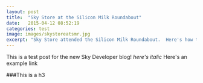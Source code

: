 ```yaml
---
layout: post
title:  "Sky Store at the Silicon Milk Roundabout"
date:   2015-04-12 08:52:19
categories: test
image: images/skystoreatsmr.jpg
excerpt: "Sky Store attended the Silicon Milk Roundabout.  Here's how they got on"
---
```

This is a test post for the new Sky Developer blog!  <i>here's italic</i> Here's an example link

###This is a h3



